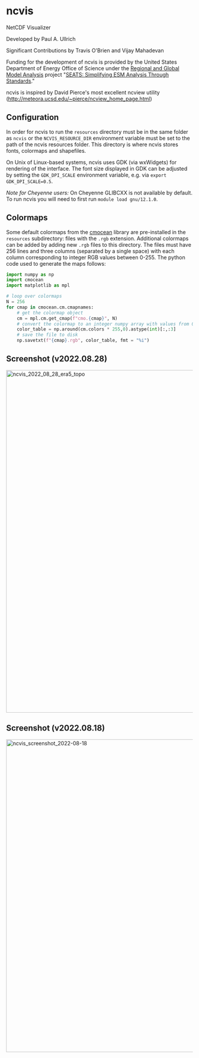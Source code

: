 # ncvis
 NetCDF Visualizer

Developed by Paul A. Ullrich

Significant Contributions by Travis O'Brien and Vijay Mahadevan

Funding for the development of ncvis is provided by the United States Department of Energy Office of Science under the [Regional and Global Model Analysis](https://climatemodeling.science.energy.gov/program-area/regional-global-model-analysis) project "[SEATS: Simplifying ESM Analysis Through Standards](https://seatstandards.org/)."

ncvis is inspired by David Pierce's most excellent ncview utility (http://meteora.ucsd.edu/~pierce/ncview_home_page.html)

## Configuration

In order for ncvis to run the `resources` directory must be in the same folder as `ncvis` or the `NCVIS_RESOURCE_DIR` environment variable must be set to the path of the ncvis resources folder. This directory is where ncvis stores fonts, colormaps and shapefiles.

On Unix of Linux-based systems, ncvis uses GDK (via wxWidgets) for rendering of the interface.  The font size displayed in GDK can be adjusted by setting the `GDK_DPI_SCALE` environment variable, e.g. via `export GDK_DPI_SCALE=0.5`.

*Note for Cheyenne users:* On Cheyenne GLIBCXX is not available by default. To run ncvis you will need to first run `module load gnu/12.1.0`.

## Colormaps

Some default colormaps from the [cmocean](https://github.com/matplotlib/cmocean) library are pre-installed in the `resources` subdirectory: files with the `.rgb` extension.  Additional colormaps can be added by adding new `.rgb` files to this directory.  The files must have 256 lines and three columns (separated by a single space) with each column corresponding to integer RGB values between 0-255. The python code used to generate the maps follows: 

```python   
import numpy as np
import cmocean
import matplotlib as mpl

# loop over colormaps
N = 256
for cmap in cmocean.cm.cmapnames:
    # get the colormap object
    cm = mpl.cm.get_cmap(f"cmo.{cmap}", N)
    # convert the colormap to an integer numpy array with values from 0-255
    color_table = np.around(cm.colors * 255,0).astype(int)[:,:3]
    # save the file to disk
    np.savetxt(f"{cmap}.rgb", color_table, fmt = "%i")
```

## Screenshot (v2022.08.28)

<img width="922" alt="ncvis_2022_08_28_era5_topo" src="https://user-images.githubusercontent.com/5330916/187129223-b9d47718-fff3-4fd9-8efb-4f71bd86d3e2.png">

## Screenshot (v2022.08.18)

<img width="842" alt="ncvis_screenshot_2022-08-18" src="https://user-images.githubusercontent.com/5330916/185477195-0381f475-10d4-4aa4-acdf-c352c87824b2.png">

